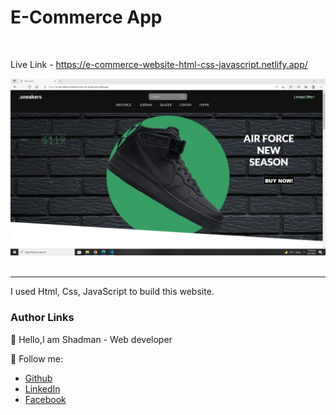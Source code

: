 # E-Commerce App    
<br/>

Live Link - https://e-commerce-website-html-css-javascript.netlify.app/

<img src="./shadman.png"/>  
<br/>
<br/>

---
I used Html, Css, JavaScript to build this website.
<br/>
### Author Links  

👋 Hello,I am Shadman - Web developer

🚀 Follow me:  


  - [Github](https://github.com/sakibshadman1)
  - [LinkedIn](https://www.linkedin.com/in/shadman-sakib-95462923a/)
  - [Facebook](https://www.facebook.com/shadman.sakibtanmoy)
  


